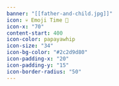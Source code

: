 ```yaml
---
banner: "[[father-and-child.jpg]]"
icon: 💀 Emoji Time 🏮
icon-x: "70"
content-start: 400
icon-color: papayawhip
icon-size: "34"
icon-bg-color: "#2c2d9d80"
icon-padding-x: "20"
icon-padding-y: "15"
icon-border-radius: "50"
---
```


